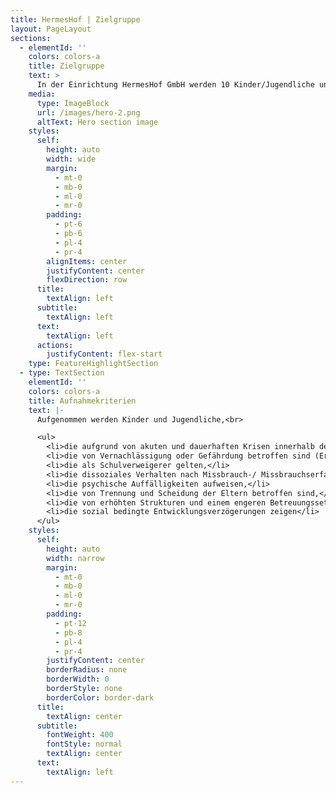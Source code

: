 ```yaml
---
title: HermesHof | Zielgruppe
layout: PageLayout
sections:
  - elementId: ''
    colors: colors-a
    title: Zielgruppe
    text: >
      In der Einrichtung HermesHof GmbH werden 10 Kinder/Jugendliche und junge Volljährige gem. § 34 SGB VIII ab dem 10. Lebensjahr betreut. Darüber hinaus besteht ein Platz zur Verselbständigung gem. § 41 SGB VII in einer separaten Einliegerwohnung. Bei der Wohngruppe HermesHof GmbH  handelt es sich um eine geschlechtsgemischte Gruppe. Aufgrund der großzügigen, räumlichen Gegebenheiten (Wohnfläche 406 qm) ist es möglich, flexibel auf die Bedürfnisse und Bedarfe der Kinder/Jugendlichen und jungen Volljährigen einzugehen.
    media:
      type: ImageBlock
      url: /images/hero-2.png
      altText: Hero section image
    styles:
      self:
        height: auto
        width: wide
        margin:
          - mt-0
          - mb-0
          - ml-0
          - mr-0
        padding:
          - pt-6
          - pb-6
          - pl-4
          - pr-4
        alignItems: center
        justifyContent: center
        flexDirection: row
      title:
        textAlign: left
      subtitle:
        textAlign: left
      text:
        textAlign: left
      actions:
        justifyContent: flex-start
    type: FeatureHighlightSection
  - type: TextSection
    elementId: ''
    colors: colors-a
    title: Aufnahmekriterien
    text: |-
      Aufgenommen werden Kinder und Jugendliche,<br>

      <ul>
        <li>die aufgrund von akuten und dauerhaften Krisen innerhalb der Herkunftsfamilie in dieser nicht leben können,</li>
        <li>die von Vernachlässigung oder Gefährdung betroffen sind (Erziehungseinschränkung bis hin zu Erziehungsunfähigkeit, Suchtproblematik, Krankheit, Kriminalität der Erziehungsberechtigten,</li>
        <li>die als Schulverweigerer gelten,</li>
        <li>die dissoziales Verhalten nach Missbrauch-/ Missbrauchserfahrungen zeigen,</li>
        <li>die psychische Auffälligkeiten aufweisen,</li>
        <li>die von Trennung und Scheidung der Eltern betroffen sind,</li>
        <li>die von erhöhten Strukturen und einem engeren Betreuungssetting profitieren,</li>
        <li>die sozial bedingte Entwicklungsverzögerungen zeigen</li>
      </ul>
    styles:
      self:
        height: auto
        width: narrow
        margin:
          - mt-0
          - mb-0
          - ml-0
          - mr-0
        padding:
          - pt-12
          - pb-8
          - pl-4
          - pr-4
        justifyContent: center
        borderRadius: none
        borderWidth: 0
        borderStyle: none
        borderColor: border-dark
      title:
        textAlign: center
      subtitle:
        fontWeight: 400
        fontStyle: normal
        textAlign: center
      text:
        textAlign: left
---
```

